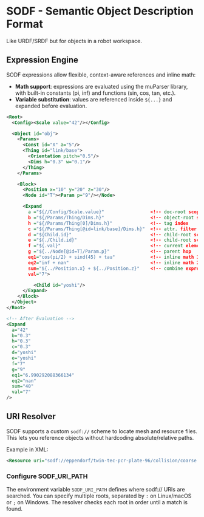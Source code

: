 # SODF - Semantic Object Description Format
Like URDF/SRDF but for objects in a robot workspace.


## Expression Engine

SODF expressions allow flexible, context-aware references and inline math:
- **Math support**: expressions are evaluated using the muParser library, with built-in constants (pi, inf) and functions (sin, cos, tan, etc.).
- **Variable substitution**: values are referenced inside `${...}` and expanded before evaluation.

``` xml
<Root>
  <Config><Scale value="42"/></Config>

  <Object id="obj">
    <Params>
      <Const id="X" a="5"/>
      <Thing id="link/base">
        <Orientation pitch="0.5"/>
        <Dims h="0.3" w="0.1"/>
      </Thing>
    </Params>

    <Block>
      <Position x="10" y="20" z="30"/>
      <Node id="T"><Param p="9"/></Node>

      <Expand
        a ="${//Config/Scale.value}"                 <!-- doc-root scope        -->
        b ="${/Params/Thing/Dims.h}"                 <!-- object-root scope     -->
        h ="${/Params/Thing[0]/Dims.h}"              <!-- tag index             -->
        c ="${/Params/Thing[@id=link/base]/Dims.h}"  <!-- attr. filter          -->
        d ="${Child.id}"                             <!-- child-root scope 1    -->
        e ="${./Child.id}"                           <!-- child-root scope 2    -->
        f ="${.val}"                                 <!-- current element attr  -->
        g ="${../Node[@id=T]/Param.p}"               <!-- parent hop            -->
        eq1="cos(pi/2) + sind(45) + tau"             <!-- inline math 1         -->
        eq2="inf + nan"                              <!-- inline math 2         -->
        sum="${../Position.x} + ${../Position.z}"    <!-- combine expressions   -->
        val="7">

          <Child id="yoshi"/>
      </Expand>
    </Block>
  </Object>
</Root>

<!-- After Evaluation -->
<Expand
  a="42"
  b="0.3"
  h="0.3"
  c="0.3"
  d="yoshi"
  e="yoshi"
  f="7"
  g="9"
  eq1="6.990292088366134" 
  eq2="nan"
  sum="40"
  val="7"
/>
```

## URI Resolver

SODF supports a custom `sodf://` scheme to locate mesh and resource files.
This lets you reference objects without hardcoding absolute/relative paths.

Example in XML:

```xml
<Resource uri="sodf://eppendorf/twin-tec-pcr-plate-96/collision/coarse.stl"/>
```

### Configure SODF_URI_PATH
The environment variable `SODF_URI_PATH` defines where sodf:// URIs are searched.
You can specify multiple roots, separated by `:` on Linux/macOS or `;` on Windows.
The resolver checks each root in order until a match is found.

